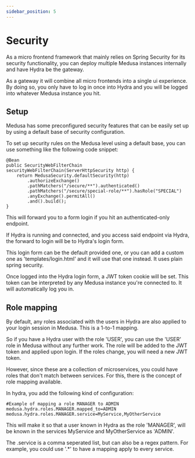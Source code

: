 ```yaml
---
sidebar_position: 5
---
```


# Security

As a micro frontend framework that mainly relies on Spring Security for its security functionality, 
you can deploy multiple Medusa instances internally and have Hydra be the gateway. 

As a gateway it will combine all micro frontends into a single ui experience.
By doing so, you only have to log in once into Hydra and you will be logged into whatever Medusa instance you hit.

## Setup
Medusa has some preconfigured security features that can be easily set up by using a default base of security configuration.

To set up security rules on the Medusa level using a default base, you can use something like the following code snippet:

``` 
@Bean
public SecurityWebFilterChain securityWebFilterChain(ServerHttpSecurity http) {
    return MedusaSecurity.defaultSecurity(http)
        .authorizeExchange()
        .pathMatchers("/secure/**").authenticated()
        .pathMatchers("/secure/special-role/**").hasRole("SPECIAL")
        .anyExchange().permitAll()
        .and().build();
}
```

This will forward you to a form login if you hit an authenticated-only endpoint.

If Hydra is running and connected, and you access said endpoint via Hydra, the forward to login will be to Hydra's login form. 

This login form can be the default provided one, or you can add a custom one as 'templates/login.html' and it will use that one instead. It uses plain spring security. 

Once logged into the Hydra login form, a JWT token cookie will be set. This token can be interpreted by any Medusa instance you're connected to. It will automatically log you in.

## Role mapping
By default, any roles associated with the users in Hydra are also applied to your login session in Medusa. This is a 1-to-1 mapping.

So if you have a Hydra user with the role 'USER', you can use the 'USER' role in Medusa without any further work. The role will be added to the JWT token and applied upon login. If the roles change, you will need a new JWT token.

However, since these are a collection of microservices, you could have roles that don't match between services. For this, there is the concept of role mapping available.

In hydra, you add the following kind of configuration:

```
#Example of mapping a role MANAGER to ADMIN
medusa.hydra.roles.MANAGER.mapped_to=ADMIN
medusa.hydra.roles.MANAGER.service=MyService,MyOtherService
```

This will make it so that a user known in Hydra as the role 'MANAGER', will be known in the services MyService and MyOtherService as 'ADMIN'.

The .service is a comma seperated list, but can also be a regex pattern. For example, you could use '.*' to have a mapping apply to every service.